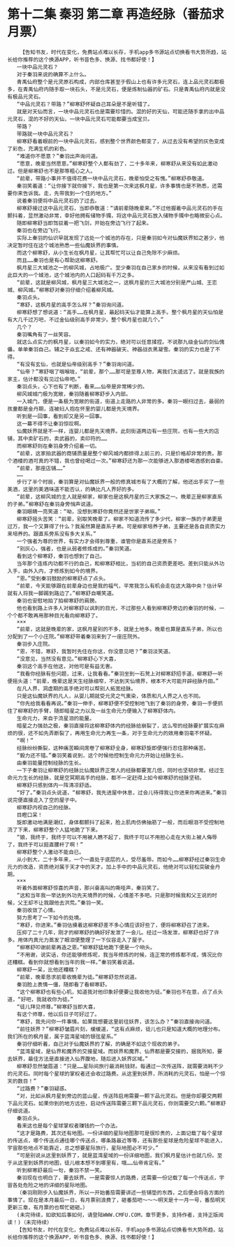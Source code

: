 # 第十二集 秦羽 第二章 再造经脉（番茄求月票）
        【告知书友，时代在变化，免费站点难以长存，手机app多书源站点切换看书大势所趋，站长给你推荐的这个换源APP，听书音色多、换源、找书都好使！】
       一块中品元灵石？
       对于秦羽来说的确算不上什么。
       青禹仙府整个是元灵原石构成，内部仓库甚至于假山上也有许多元灵石，连上品元灵石都极多，在青禹仙府内随手取一块石头，不是元灵石，便是炼制仙器的矿石。只是青禹仙府内就是没有极品元灵石。
       “中品元灵石？带路？”柳寒舒怀疑自己耳朵是不是听错了。
       就是对天仙而言，一块中品元灵石也是需要珍惜的。混的好的天仙，可能还随手拿的出中品元灵石，混的不好的天仙，一块中品元灵石可能都要当成宝贝。
       带路？
       带路就一块中品元灵石？
       柳寒舒看着眼前的一块中品元灵石，感到整个世界颜色都变了，从过去没有希望的灰色变成了彩色，充满生机的彩色。
       “难道你不愿意？”秦羽出声询问道。
       “愿意，晚辈当然愿意。”柳寒舒整个人都有劲了，二十多年来，柳寒舒从来没有如此激动过。但是柳寒舒也不是那等粗心之人。
       “前辈，带路小事并不值得花费一块中品元灵石，晚辈怕受之有愧。”柳寒舒恭敬道。
       秦羽笑着道：“让你接下就你接下，我也是第一次来这枫月星，许多事情也是不熟悉，还需要你来告诉我。走，先带我到一个住的地方。”
       说着秦羽便将中品元灵石扔了过去。
       柳寒舒接过这中品元灵石，当即恭敬道：“请前辈随晚辈来。”不过他握着中品元灵石的手在颤抖着，显然激动非常，幸好他拥有储物手镯，将这中品元灵石放入储物手镯中也略微安心点。
       随即柳寒舒当即驾驭着一把飞剑，开始在旁边飞行了起来。
       秦羽也在旁边飞行。
       实际上秦羽的仙识早就发现了远处一个城池的存在，只是秦羽如今对仙魔妖界知之甚少，他决定暂时住在这个城池熟悉一些仙魔妖界的事情。
       而这个柳寒舒，从小生长在枫月星，让其帮忙可以让自己免除不少麻烦。
       而且……秦羽也是有心帮助这柳寒舒。
       枫月星三大城池之一的柳风城，占地极广。至少秦羽在自己家乡的时候，从来没有看到过如此巨大的一个城池，这个城池内的人口起码有千万之多。
       “前辈，这就是柳风城，枫月星三大城池之一，这枫月星的三大城池分别是严山城、王恋城、柳风城。”柳寒舒对秦羽仔细介绍着柳风城。
       秦羽点头。
       “寒舒，这枫月星的高手怎么样？”秦羽询问道。
       柳寒舒想了想说道：“高手……在枫月星，最起码天仙才能算上高手。整个枫月星的天仙怕是有大几千过万吧，不过金仙级别高手非常少。整个枫月星也就几个。”
       几个？
       秦羽嘴角有了一丝笑容。
       就这么点实力的枫月星，以秦羽如今的实力，绝对可以任意揉捏。不说那九级金仙的剑仙傀儡，单单秦羽自己。辅之于焱玄之戒、还有神器破天、神器战衣黑凝雪。秦羽的实力也是了不得。
       “有没有玄仙，也就是仙帝级别高手？”秦羽询问道。
       “仙帝？”寒舒咽了咽喉咙，“前辈，那个……那可是至尊人物，离我们太遥远了。就是我族的家主，估计都没有见过仙帝吧。”
       秦羽点头，心下也有了判断，看来……仙帝是非常稀少的。
       柳风城城门极为宽敞，秦羽随着柳寒舒步入内部。
       一入城门，便是一条极为宽敞的街道，街道上走路的人非常的多。秦羽一眼扫过去，最弱的孩童都是金丹期，连被妇人抱在怀里的婴儿都是先天境界。
       听到是一回事，看到却又是另一回事。
       这一幕不得不让秦羽惊叹啊。
       仙魔妖界就是不一样，连婴儿都是先天境界。此刻街道两边有一些庄院，也有一些大的店铺，其中卖矿石的，卖武器的，卖印符的……
       而柳寒舒则在秦羽身旁介绍着一切。
       “前辈，这家拍武器的商铺质量是整个柳风城内都排得上前三的，只是价格却非常的贵。那个酒楼的酒可真的不错，我也曾经喝过一次。”柳寒舒还为那一次能够进入那酒楼喝酒感到自豪。
       “前辈，那座店铺……”
       ……
       步行了半个时辰，秦羽算是对仙魔妖界一般的修真城市有了大概的了解，他还出手买了一些美酒，这里的美酒味道不能否认，的确比凡人界好的多。
       “前辈，这柳风城的主人就是柳家，柳家也是这枫月星的三大家族之一。晚辈正是柳家直系的子弟。”柳寒舒在秦羽身旁悄声说道。
       秦羽眼睛一亮笑道：“呦，没想到寒舒你竟然还是世家子弟嘛。”
       柳寒舒摇头苦笑：“前辈，别取笑晚辈了。柳家不知道流传了多少代，柳家一族的子弟更是过万，我一个又算得了什么？我虽然算是直系子弟。可是柳家培养子弟，主要还是各自资质实力来培养的。跟直系旁系没有多大关系。”
       一个强者为尊的世界，有实力才会得到尊重，谁管你是直系还是旁系？
       “别灰心，强者，也是从弱者修炼成的。”秦羽笑道。
       看到这个柳寒舒，秦羽也想到了自己。
       当年那个连练内功都不行的自己，和柳寒舒相比，当初的自己资质更差吧。差到只能从外功入手，由外入内，才修炼到如今的境界。
       “恩。”受到秦羽鼓励的柳寒舒点了点头。
       “前辈，今天能够跟在前辈身边也是我的福气，平常我怎么有机会走在这大路中央？估计早就有人将我一脚踢到路边了。”柳寒舒自嘲笑道。
       秦羽也安慰地拍了拍柳寒舒的肩膀。
       他也看到路上许多人对柳寒舒以讽刺的目光，不过那些人看到柳寒舒旁边的秦羽的时候，一个个都不敢再用那种目光看向柳寒舒了。
       ×××
       “前辈，这就是晚辈的家，这枫月星别的不多，就是土地多。晚辈也算是直系子弟，所以也分配到了一个小庄院。”柳寒舒带着秦羽来到了一座庄院外。
       秦羽步入庄院。
       “恩，不错，寒舒，我暂时先住在你这，你没意见吧？”秦羽淡笑道。
       “没意见，当然没有意见。”柳寒舒心下大喜，
       秦羽这个高手在他这，对他可是有益无害。
       “我看你经脉有些问题，过来，让我看看。”秦羽坐到一石凳上对柳寒舒招手道，柳寒舒一听便摇头道：“前辈，晚辈这是天生经脉细窄，不达到天仙境界，根本不大可能开辟经脉丹田。”
       在凡人界，洞虚期的高手绝对可以帮别人拓宽经脉。
       只是这仙魔妖界的凡人，从婴儿期就受元灵之气熏染，体质和凡人界之人也不同。
       “你先给我看看再说。”秦羽一伸手，柳寒舒便不受控制地飞到了秦羽的身旁，秦羽一手便抓住了柳寒舒的手臂，随即暗星之力以及一丝生命元力便输入了柳寒舒体内。
       生命元力，来自于流星泪的能量。
       暗星之力强劲之极，秦羽直接将这柳寒舒体内的经脉给崩裂了，这么窄的经脉要扩展实在麻烦的很，还不如先弄断裂了，再用生命元力再生一条，对于生命元力的效用秦羽毫不怀疑。
       “啊！”
       经脉纷纷撕裂，这种痛苦瞬间席卷了柳寒舒全身，柳寒舒旋即便强行忍住那种痛苦。
       “毅力还不错。”秦羽笑着说到，这个时候他控制生命元力开始让经脉生长。
       由秦羽能量控制经脉的生长。
       一下子秦羽让柳寒舒的经脉比仙魔妖界正常人的经脉都要宽几倍，同时也坚韧非常。经过生命元力生长的经脉，就是空冥期高手的经脉，都不一定赶得上如今柳寒舒的经脉坚韧。
       柳寒舒只感到体内一阵清凉舒适。
       “好了。”秦羽点头说道，“柳寒舒，我先进屋中休息，过会儿待得我让你进来你再进来。”秦羽说完便直接走入了空的屋子中。
       柳寒舒内视自己的经脉。
       目瞪口呆！
       旋即激动地满是潮红，身体都颤抖了起来，脸上肌肉仿佛抽筋了一般，而后眼泪不受控制地流了下来，柳寒舒整个人猛地跪了下来。
       “娘，我终于，我终于可以不用被人瞧不起了，我终于可以不用担心走在大街上被人侮辱了，我终于可以挺直腰杆了啊！”
       柳寒舒整个人激动不能自已。
       从小到大，二十多年来，一个一直处于底层的人，受尽羞辱。而如今……柳寒舒经过秦羽生命元力的改造，资质绝对属于天才中的天才。加上手中的中品元灵石，他绝对可以轻松突破金丹期。
       ×××
       听着外面柳寒舒惊喜的声音，那兴奋高叫的嘶哑声，秦羽笑了。
       “这和当年我一举达到外功先天境界的时候，心情差不多吧。只是那时候我和父王说的时候，父王却不让我跟他去洪荒。”秦羽一笑。
       秦羽收敛了心情。
       努力思考了一下如今的处境。
       “寒舒，你进来。”秦羽估摸着这柳寒舒差不多心情应该好些了，便将柳寒舒召了进来。
       压抑了二十几年，刚才的柳寒舒的确好好发泄了一会儿。经过一场发泄，柳寒舒也好了许多。用体内真元力蒸发了眼泪便整理了一下仪容走入了屋子。
       “柳寒舒叩谢前辈再造之恩。”柳寒舒猛地跪下便是一个响头。
       “不用谢，说实话，你还能够修炼呢，我当年修炼的时候，连正常的修炼都不成，情况比你还糟糕。看到你就想看到当年的我一样。”秦羽笑着说道。
       柳寒舒一呆，比他还糟糕？
       “前辈，晚辈恳求前辈收晚辈为徒。”柳寒舒忽然说道。
       秦羽脸上表情一僵，随即看了看柳寒舒。
       “这个柳寒舒也有些心机，知道我对他印象好便要让我收他为徒。”秦羽也不在意，点了点头道，“好吧，我就收你为徒。”
       “徒儿拜见师尊。”柳寒舒当即大喜，
       有这个师尊，他以后日子可好过了。
       “寒舒，我先问你一件事情。如果我想要这里前往妖界，该怎么办？”秦羽直接询问道。
       “前往妖界？”柳寒舒皱眉片刻，缓缓道，“这有点麻烦，徒儿也只是知道大概的地理分布。我们所在的枫月星，属于蓝湾星域的银弦星系。”
       秦羽仔细听着，自己对于仙魔妖界的了解，的确是不如这个现收的弟子。
       “蓝湾星域，是仙界和魔界的交接星域。而妖界和魔界、仙界都是要交接的，据我所知，要去妖界，最佳方法是直接进入仙界腹地，随后进入妖界区域。”
       柳寒舒忽然皱眉道：“只是……星际间旅行最消耗钱财。每通过一次传送阵，就需要消耗不少的元灵石。同时每个星球的掌权者还会收过路费。从这里到妖界，所消耗的元灵石，怕是一个惊天的数目！”
       “过路费？”秦羽疑惑。
       “对，比如从枫月星到旁边的蓝山星，传送阵启用需要一颗下品元灵石。但是你却要交两颗下品元灵石。如果你到的地方远些，启动传送阵需要三颗下品元灵石，你则需要交六颗。”柳寒舒仔细说道。
       秦羽点头。
       看来这也是每个星球掌权者赚钱的一个办法。
       “这才是路费，其次还有地图。一份详细的星际地图那可是很珍贵的，上面记载了每个星球的传送点，哪个传送点通往哪个传送点，哪条路最近等等，还有那些星球是危险星球不能进入，宇宙那些地点不能靠近，总之想要星际旅行，星际地图必不可少。”
       “可是别说从这里到妖界了，就是蓝湾星域的一份详细地图，我们枫月星估计也就几份。至于从这里到妖界的地图，徒儿根本想不到哪里有，哦……仙帝肯定有。”
       听到柳寒舒最后一句，秦羽不禁一笑。
       秦羽现在也明白了，要去妖界。一是需要惊人的路费，还需要一份记载了每一个传送点，宇宙各处危险之地的详细的星际地图。
       （秦羽刚刚步入仙魔妖界，所以一开始番茄需要讲述一些铺垫的东西，之后便会将各方面的事情了。现在是本月最后一日，有月票别浪费了，砸番茄吧～～～明天是十一月一号，番茄明天更新三章，有月票的也帮忙砸砸。）
       (未完待续，如欲知后事如何，请登陆WWW.CMFU.COM，章节更多，支持作者，支持正版阅读！)（未完待续）
       【告知书友，时代在变化，免费站点难以长存，手机app多书源站点切换看书大势所趋，站长给你推荐的这个换源APP，听书音色多、换源、找书都好使！】
